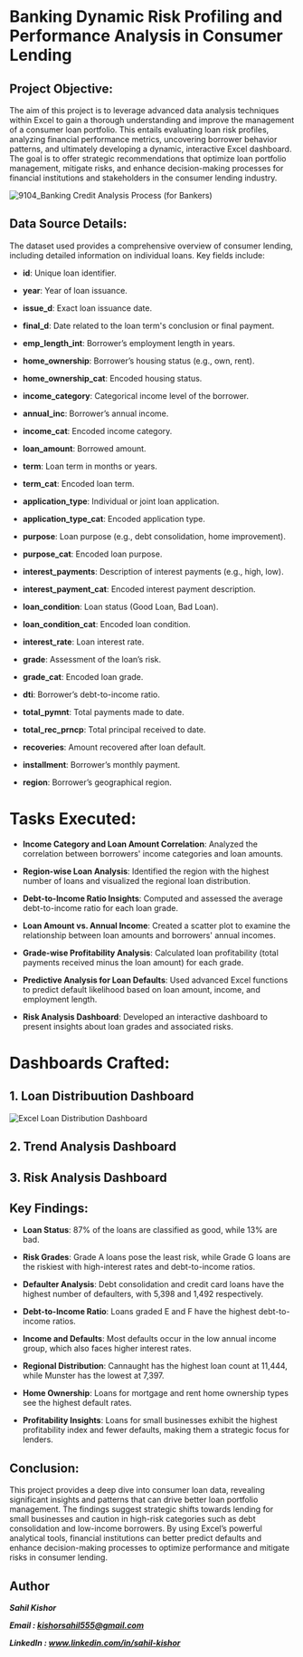 # Banking Dynamic Risk Profiling and Performance Analysis in Consumer Lending

## Project Objective:

The aim of this project is to leverage advanced data analysis techniques within Excel to gain a thorough understanding and improve the management of a consumer loan portfolio. This entails evaluating loan risk profiles, analyzing financial performance metrics, uncovering borrower behavior patterns, and ultimately developing a dynamic, interactive Excel dashboard. The goal is to offer strategic recommendations that optimize loan portfolio management, mitigate risks, and enhance decision-making processes for financial institutions and stakeholders in the consumer lending industry.

![9104_Banking Credit Analysis Process (for Bankers)](https://github.com/sahil-kishor/Excel-Dashboarding-Bank-Loans-Risk-Profiling-and-Performance-Analysis/assets/159517524/20654daa-c5f5-43ea-9439-afff6d4be916)


## Data Source Details:

The dataset used provides a comprehensive overview of consumer lending, including detailed information on individual loans. Key fields include:

- **id**: Unique loan identifier.

- **year**: Year of loan issuance.

- **issue_d**: Exact loan issuance date.

- **final_d**: Date related to the loan term's conclusion or final payment.

- **emp_length_int**: Borrower’s employment length in years.

- **home_ownership**: Borrower’s housing status (e.g., own, rent).

- **home_ownership_cat**: Encoded housing status.

- **income_category**: Categorical income level of the borrower.

- **annual_inc**: Borrower’s annual income.

- **income_cat**: Encoded income category.

- **loan_amount**: Borrowed amount.

- **term**: Loan term in months or years.

- **term_cat**: Encoded loan term.

- **application_type**: Individual or joint loan application.

- **application_type_cat**: Encoded application type.

- **purpose**: Loan purpose (e.g., debt consolidation, home improvement).

- **purpose_cat**: Encoded loan purpose.

- **interest_payments**: Description of interest payments (e.g., high, low).

- **interest_payment_cat**: Encoded interest payment description.

- **loan_condition**: Loan status (Good Loan, Bad Loan).

- **loan_condition_cat**: Encoded loan condition.

- **interest_rate**: Loan interest rate.

- **grade**: Assessment of the loan’s risk.

- **grade_cat**: Encoded loan grade.

- **dti**: Borrower’s debt-to-income ratio.

- **total_pymnt**: Total payments made to date.

- **total_rec_prncp**: Total principal received to date.

- **recoveries**: Amount recovered after loan default.

- **installment**: Borrower’s monthly payment.

- **region**: Borrower’s geographical region.

# Tasks Executed:

+ **Income Category and Loan Amount Correlation**: Analyzed the correlation between borrowers' income categories and loan amounts.

+ **Region-wise Loan Analysis**: Identified the region with the highest number of loans and visualized the regional loan distribution.

+ **Debt-to-Income Ratio Insights**: Computed and assessed the average debt-to-income ratio for each loan grade.

+ **Loan Amount vs. Annual Income**: Created a scatter plot to examine the relationship between loan amounts and borrowers' annual incomes.

+ **Grade-wise Profitability Analysis**: Calculated loan profitability (total payments received minus the loan amount) for each grade.

+ **Predictive Analysis for Loan Defaults**: Used advanced Excel functions to predict default likelihood based on loan amount, income, and employment length.

+ **Risk Analysis Dashboard**: Developed an interactive dashboard to present insights about loan grades and associated risks.

# Dashboards Crafted:

## 1. Loan Distribuution Dashboard
![Excel Loan Distribution Dashboard](https://github.com/sahil-kishor/Excel-Dashboarding-Bank-Loans-Risk-Profiling-and-Performance-Analysis/assets/159517524/ebd0853b-bbf8-426a-b28d-680124711ff5)

## 2. Trend Analysis Dashboard

## 3. Risk Analysis Dashboard

## Key Findings:
* **Loan Status**: 87% of the loans are classified as good, while 13% are bad.

* **Risk Grades**: Grade A loans pose the least risk, while Grade G loans are the riskiest with high-interest rates and debt-to-income ratios.

* **Defaulter Analysis**: Debt consolidation and credit card loans have the highest number of defaulters, with 5,398 and 1,492 respectively.

* **Debt-to-Income Ratio**: Loans graded E and F have the highest debt-to-income ratios.

* **Income and Defaults**: Most defaults occur in the low annual income group, which also faces higher interest rates.

* **Regional Distribution**: Cannaught has the highest loan count at 11,444, while Munster has the lowest at 7,397.

* **Home Ownership**: Loans for mortgage and rent home ownership types see the highest default rates.
  
* **Profitability Insights**: Loans for small businesses exhibit the highest profitability index and fewer defaults, making them a strategic focus for lenders.

## Conclusion:

This project provides a deep dive into consumer loan data, revealing significant insights and patterns that can drive better loan portfolio management. The findings suggest strategic shifts towards lending for small businesses and caution in high-risk categories such as debt consolidation and low-income borrowers. By using Excel’s powerful analytical tools, financial institutions can better predict defaults and enhance decision-making processes to optimize performance and mitigate risks in consumer lending.


## Author

***Sahil Kishor***

***Email : kishorsahil555@gmail.com***

***LinkedIn : www.linkedin.com/in/sahil-kishor***
